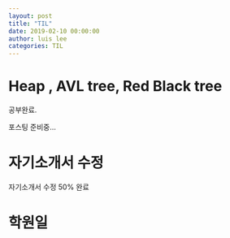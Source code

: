 ```yaml
---
layout: post
title: "TIL"
date: 2019-02-10 00:00:00
author: luis lee
categories: TIL
---
```


# Heap , AVL tree, Red Black tree

공부완료.

포스팅 준비중...

# 자기소개서 수정

자기소개서 수정 50% 완료

# 학원일

